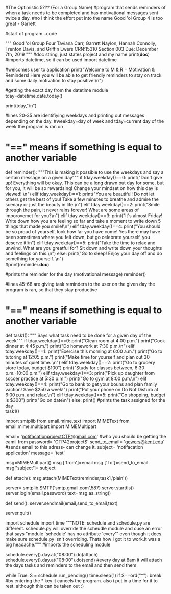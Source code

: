 #The Optimistic 5??? (For a Group Name)
#program that sends reminders of when a task needs to be completed and has motivational messages sent twice a day. 
#no I think the effort put into the name Good 'ol Group 4 is too great - Garrett 

#start of program...code

"""
Good 'ol Group Four
Taviana Carr, Garrett Naylon, Hannah Connolly, Trenton Davis, and Griffin Ewers
CRN:15310
Section 003
Due: December 7th, 2019
"""
#doc string, just states project and my name
print(__doc__)
#imports datetime, so it can be used
import datetime

#welcomes user to application
print("Welcome to M & R = Motivation & Reminders! Here you will be able to get friendly reminders to stay on track and some daily motivation to stay positive!\n")

#getting the exact day from the datetime module
tday=datetime.date.today()

print(tday,"\n")

#lines 20-35 are identifiying weekdays and printing out messages depending on the day.
#weekday=day of week and tday=current day of the week the program is ran on
# "==" means if something is equal to another variable 
def reminder():
    """This is making it possible to use the weekdays and say a certain message on a given day"""
    if tday.weekday()==0:
        print("Don't give up! Everything will be okay. This can be a long drawn out day for some, but for you, it will be so rewardsing! Change your mindset on how this day is viewed! \n") 
    elif tday.weekday()==1:
        print("You are beautiful! Do not let others get the best of you! Take a few minutes to breathe and admire the scenary or just the beauty in life.\n")
    elif tday.weekday()==2:
        print("Smile through the pain, it never rains forever! What are some areas of imporovemet for you?\n")
    elif tday.weekday()==3:
        print("It's almost Friday! Write down how you are feeling so far and take a moment to write down 5 things that made you smile!\n")
    elif tday.weekday()==4: 
        print("You should be so proud of yourself, look how far you have come! Yes there may have been sometimes where you felt down, but go celebrate yourself, you deserve it!\n")
    elif tday.weekday()==5:
        print("Take the time to relax and unwind. What are you greatful for? Sit down and write down your thoughts and feelings on this.\n")
    else:
        print("Go to sleep! Enjoy your day off and do something for yourself. \n")  
#print(reminder.__doc__)
        
#prints the reminder for the day (motivational message)
reminder()

#lines 45-68 are giving task reminders to the user on the given day the program is ran, so that they stay productive
# "==" means if something is equal to another variable 
def task1():
    """ Says what task need to be done for a given day of the week"""
    if tday.weekday()==0:
       print("Clean room at 4:00 p.m.")
       print("Cook dinner at 4:45 p.m.")
       print("Do homework at 7:30 p.m.\n")
    elif tday.weekday()==1:
        print("Exercise this morning at 6:00 a.m.")
        print("Go to tutoring at 12:05 p.m.")
        print("Make time for yourself and plan out 30 minutes of quiet time. \n")
    elif tday.weekday()==2:
        print("Go to grocery store today, budget $100")
        print("Study for classes between, 6:30 p.m.-10:00 p.m.")
    elif tday.weekday()==3:
        print("Pick up daughter from soccer practice at 5:30 p.m.")
        print("Go to gym at 8:00 p.m.\n")
    elif tday.weekday()==4:
        print("Go to bank to get your bouns and plan family vaction! Save $250 a week!")
        print("Put your phone on Do Not Disturb at 6:00 p.m. and relax.\n")
    elif tday.weekday()==5:
        print("Go shopping, budget is $300")
        print("Go on date\n")
    else:
        print()
#prints the task assigned for the day        
task1()

import smtplib
from email.mime.text import MIMEText
from email.mime.multipart import MIMEMultipart

email= 'notifacationprojectCTP@gmail.com'
#who you should be getting the eamil from
password= 'CTP42project$'
send_to_email= 'gewers@kent.edu'
#sends email to this adress- can change it.
subject= 'notifacation application'
message= 'test' 

msg=MIMEMultipart()
msg ['from']=email 
msg ['To']=send_to_email
msg['subject']= subject

def attach(): 
    msg.attach(MIMEText(reminder,task1,'plain'))

server= smtplib.SMTP('smtp.gmail.com',587)
server.starttls()
server.login(email,password)
text=msg.as_string()

def send():
    server.sendmail(email,send_to_email,text)

server.quit()

import schedule
import time
"""NOTE: schedule and schedule.py are different. schedule.py will override the scheudle module and cuse an error that says "module 'schedule' has no attribute 'every'" even though it does. make sure schedule.py isn't overriding. Thats how I got it to work.It was a big headache."""
#imports the scheduling module 

schedule.every().day.at("08:00").do(attach)
schedule.every().day.at("08:00").do(send)
#every day at 8am it will attach the days tasks and reminders to the email and then send them

while True:
   S = schedule.run_pending()
   time.sleep(1)
   if S==ord("*"):
        break
#by entering the * key it cancels the program. also i put in a time for it to rest. although this can be taken out :)
